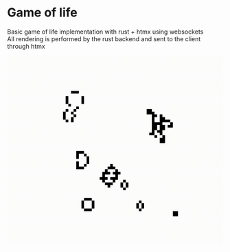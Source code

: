 # Game of life

Basic game of life implementation with rust + htmx using websockets <br>
All rendering is performed by the rust backend and sent to the client through htmx

![](https://github.com/sebapusch/game-of-life/blob/main/static/gameoflife.gif)
